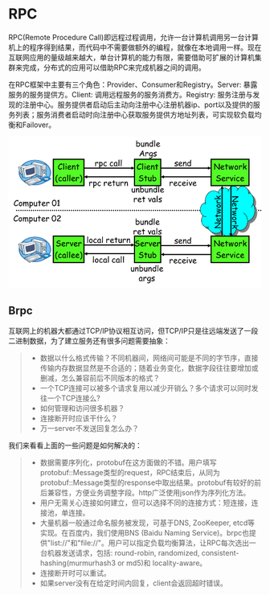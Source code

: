 # RPC

RPC(Remote Procedure Call)即远程过程调用，允许一台计算机调用另一台计算机上的程序得到结果，而代码中不需要做额外的编程，就像在本地调用一样。现在互联网应用的量级越来越大，单台计算机的能力有限，需要借助可扩展的计算机集群来完成，分布式的应用可以借助RPC来完成机器之间的调用。

在RPC框架中主要有三个角色：Provider、Consumer和Registry。Server: 暴露服务的服务提供方。Client: 调用远程服务的服务消费方。Registry: 服务注册与发现的注册中心。服务提供者启动后主动向注册中心注册机器ip、port以及提供的服务列表；服务消费者启动时向注册中心获取服务提供方地址列表，可实现软负载均衡和Failover。

![RPC](../Resource/RPC.png)

## Brpc

互联网上的机器大都通过TCP/IP协议相互访问，但TCP/IP只是往远端发送了一段二进制数据，为了建立服务还有很多问题需要抽象：

>- 数据以什么格式传输？不同机器间，网络间可能是不同的字节序，直接传输内存数据显然是不合适的；随着业务变化，数据字段往往要增加或删减，怎么兼容前后不同版本的格式？
>- 一个TCP连接可以被多个请求复用以减少开销么？多个请求可以同时发往一个TCP连接么?
>- 如何管理和访问很多机器？
>- 连接断开时应该干什么？
>- 万一server不发送回复怎么办？

我们来看看上面的一些问题是如何解决的：

>- 数据需要序列化，protobuf在这方面做的不错。用户填写protobuf::Message类型的request，RPC结束后，从同为protobuf::Message类型的response中取出结果。protobuf有较好的前后兼容性，方便业务调整字段。http广泛使用json作为序列化方法。
>- 用户无需关心连接如何建立，但可以选择不同的连接方式：短连接，连接池，单连接。
>- 大量机器一般通过命名服务被发现，可基于DNS, ZooKeeper, etcd等实现。在百度内，我们使用BNS (Baidu Naming Service)。brpc也提供"list://"和"file://"。用户可以指定负载均衡算法，让RPC每次选出一台机器发送请求，包括: round-robin, randomized, consistent-hashing(murmurhash3 or md5)和 locality-aware。
>- 连接断开时可以重试。
>- 如果server没有在给定时间内回复，client会返回超时错误。
